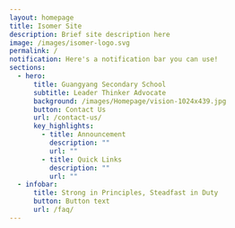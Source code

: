 ```yaml
---
layout: homepage
title: Isomer Site
description: Brief site description here
image: /images/isomer-logo.svg
permalink: /
notification: Here's a notification bar you can use!
sections:
  - hero:
      title: Guangyang Secondary School
      subtitle: Leader Thinker Advocate
      background: /images/Homepage/vision-1024x439.jpg
      button: Contact Us
      url: /contact-us/
      key_highlights:
        - title: Announcement
          description: ""
          url: ""
        - title: Quick Links
          description: ""
          url: ""
  - infobar:
      title: Strong in Principles, Steadfast in Duty
      button: Button text
      url: /faq/
---
```

